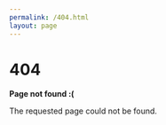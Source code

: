 ```yaml
---
permalink: /404.html
layout: page
---
```

  <h1>404</h1>

  <p><strong>Page not found :(</strong></p>
  <p>The requested page could not be found.</p>
